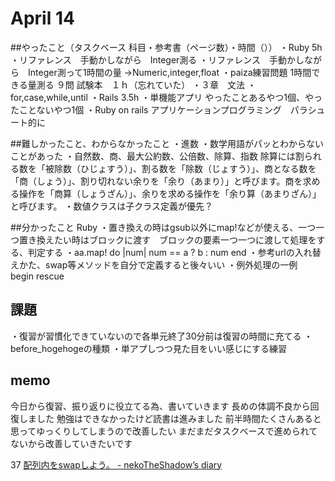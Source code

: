 # April 14
##やったこと（タスクベース  科目・参考書（ページ数）・時間（））
・Ruby 5h
  ・リファレンス　手動かしながら　Integer測る
  ・リファレンス　手動かしながら　Integer測って1時間の量
  ->Numeric,integer,float
  ・paiza練習問題 1時間できる量測る
  ９問
  試験本　１ｈ（忘れていた）
    ・３章　文法
      ・for,case,while,until
・Rails 3.5h
  ・単機能アプリ やったことあるやつ1個、やったことないやつ1個
  ・Ruby on rails アプリケーションプログラミング　パラシュート的に


##難しかったこと、わからなかったこと
・進数
・数学用語がパッとわからないことがあった
  ・自然数、商、最大公約数、公倍数、除算、指数
  除算には割られる数を「被除数（ひじょすう）」、割る数を「除数（じょすう）」、商となる数を「商（しょう）」、割り切れない余りを「余り（あまり）」と呼びます。商を求める操作を「商算（しょうざん）」、余りを求める操作を「余り算（あまりざん）」と呼びます。
・数値クラスは子クラス定義が優先？

##分かったこと
Ruby
・置き換えの時はgsub以外にmap!などが使える、一つ一つ置き換えたい時はブロックに渡す　ブロックの要素一つ一つに渡して処理をする、判定する
・aa.map! do |num|
  num == a ? b : num
end
・参考urlの入れ替えかた、swap等メソッドを自分で定義すると後々いい
・例外処理の一例　begin rescue

## 課題
・復習が習慣化できていないので各単元終了30分前は復習の時間に充てる
・before_hogehogeの種類
・単アプしつつ見た目をいい感じにする練習

## memo
今日から復習、振り返りに役立てる為、書いていきます
長めの体調不良から回復しました
勉強はできなかったけど読書は進みました
前半時間たくさんあると思ってゆっくりしてしまうので改善したい
まだまだタスクベースで進められてないから改善していきたいです

37 [配列内をswapしよう。 - nekoTheShadow’s diary](https://nekotheshadow.hatenablog.com/entry/2015/01/24/182958)
